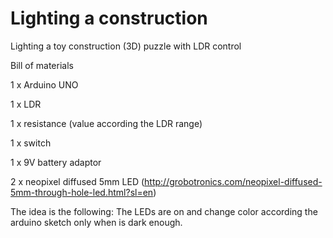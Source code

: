 # Lighting a construction
Lighting a toy construction (3D) puzzle with LDR control

Bill of materials

1 x Arduino UNO

1 x LDR

1 x resistance (value according the LDR range)

1 x switch

1 x 9V battery adaptor 

2 x neopixel diffused 5mm LED (http://grobotronics.com/neopixel-diffused-5mm-through-hole-led.html?sl=en)


The idea is the following: The LEDs are on and change color according the arduino sketch only when is dark enough.

